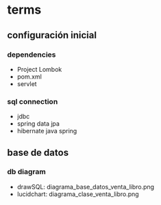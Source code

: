 # terms

## configuración inicial
### dependencies
- Project Lombok
- pom.xml
- servlet

### sql connection
- jdbc
- spring data jpa
- hibernate java spring

## base de datos
### db diagram
- drawSQL: diagrama_base_datos_venta_libro.png
- lucidchart: diagrama_clase_venta_libro.png
